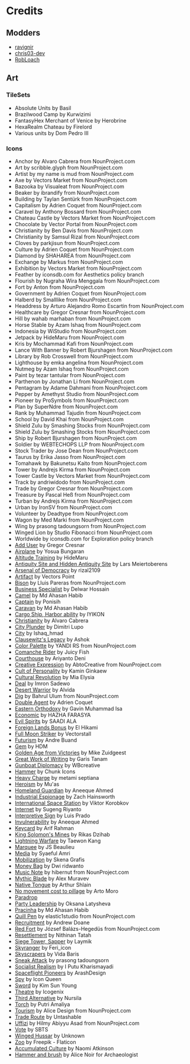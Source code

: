# Credits

## Modders

- [ravignir](https://github.com/ravignir)
- [chris03-dev](https://codeberg.org/chris03-dev)
- [RobLoach](https://github.com/robloach)

## Art

### TileSets

- Absolute Units by Basil
- Brazilwood Camp by Kurwizimi
- FantasyHex Merchant of Venice by Herobrine
- HexaRealm Chateau by Firelord
- Various units by Dom Pedro III

### Icons

- Anchor by Alvaro Cabrera from NounProject.com
- Art by scribble.glyph from NounProject.com
- Artist by my name is mud from NounProject.com
- Axe by Vectors Market from NounProject.com
- Bazooka by Visualeat from NounProject.com
- Beaker by ibrandify from NounProject.com
- Building by Taylan Sentürk from NounProject.com
- Capitalism by Adrien Coquet from NounProject.com
- Caravel by Anthony Bossard from NounProject.com
- Chateau Castle by Vectors Market from NounProject.com
- Chocolate by Vector Portal from NounProject.com
- Christianity by Ben Davis from NounProject.com
- Christianity by Samsul Rizal from NounProject.com
- Cloves by parkjisun from NounProject.com
- Culture by Adrien Coquet from NounProject.com
- Diamond by SHAHAREA from NounProject.com
- Exchange by Markus from NounProject.com
- Exhibition by Vectors Market from NounProject.com
- Feather by iconsdb.com for Aesthetics policy branch
- Flourish by Nugraha Wira Menggala from NounProject.com
- Fort by Anton from NounProject.com
- Government by Adrien Coquet from NounProject.com
- Halberd by Smalllike from NounProject.com
- Headdress by Arturo Alejandro Romo Escartin from NounProject.com
- Healthcare by Gregor Cresnar from NounProject.com
- Hill by wahab marhaban from NounProject.com
- Horse Stable by Azam Ishaq from NounProject.com
- Indonesia by WiStudio from NounProject.com
- Jetpack by HideMaru from NounProject.com
- Kris by Mochammad Kafi from NounProject.com
- Lance With Banner by Robert Bjurshagen from NounProject.com
- Library by Rob Crosswell from NounProject.com
- Lighthouse by emka angelina from NounProject.com
- Nutmeg by Azam Ishaq from NounProject.com
- Paint by tezar tantular from NounProject.com
- Parthenon by Jonathan Li from NounProject.com
- Pentagram by Adame Dahmani from NounProject.com
- Pepper by Amethyst Studio from NounProject.com
- Pioneer by ProSymbols from NounProject.com
- Plan by SuperNdre from NounProject.com
- Rank by Muhammad Tajudin from NounProject.com
- School by David Khai from NounProject.com
- Shield Zulu by Smashing Stocks from NounProject.com
- Shield Zulu by Smashing Stocks from NounProject.com
- Ship by Robert Bjurshagen from NounProject.com
- Soldier by WEBTECHOPS LLP from NounProject.com
- Stock Trader by Jose Dean from NounProject.com
- Taurus by Erika Jasso from NounProject.com
- Tomahawk by Bakunetsu Kaito from NounProject.com
- Tower by Andrejs Kirma from NounProject.com
- Tower Castle by Vectors Market from NounProject.com
- Track by andriwidodo from NounProject.com
- Trade by Gregor Cresnar from NounProject.com
- Treasure by Pascal Heß from NounProject.com
- Turban by Andrejs Kirma from NounProject.com
- Urban by IronSV from NounProject.com
- Volunteer by Deadtype from NounProject.com
- Wagon by Med Marki from NounProject.com
- Wing by prasong tadoungsorn from NounProject.com
- Winged Lion by Studio Fibonacci from NounProject.com
- Worldwide by iconsdb.com for Exploration policy branch
- [Add User](https://thenounproject.com/icon/add-user-368922/) by Gregor Cresnar
- [Airplane](https://thenounproject.com/icon/airplane-7727063/) by Yosua Bungaran
- [Altitude Training](https://thenounproject.com/icon/mountain-5409893/) by HideMaru
- [Antiquity Site and Hidden Antiquity Site](https://thenounproject.com/icon/ruins-5758116/) by Lars Meiertoberens
- [Arsenal of Democracy](https://thenounproject.com/icon/bullet-7459993/) by rizal2109
- [Artifact](https://thenounproject.com/icon/Artifact-3243819/) by Vectors Point
- [Bison](https://thenounproject.com/icon/bison-4060108/) by Lluis Pareras from NounProject.com
- [Business Specialist](https://thenounproject.com/icon/business-specialist-598034/) by Delwar Hossain
- [Camel](https://thenounproject.com/icon/camel-7803410/) by Md Ahasan Habib
- [Captain](https://thenounproject.com/icon/captain-7649814/) by Ponisih
- [Caravan](https://thenounproject.com/icon/camel-7803410/) by Md Ahasan Habib
- [Cargo Ship, Harbor ability](https://thenounproject.com/icon/sail-boat-7845318/) by IYIKON
- [Christianity](https://thenounproject.com/icon/cross-5815203/) by Alvaro Cabrera
- [City Plunder](https://thenounproject.com/icon/skull-and-bones-6458048/) by Dimitri Lupo
- [City](https://thenounproject.com/icon/city-7677326/) by Ishaq_hmad
- [Clausewitz's Legacy](https://thenounproject.com/icon/muscles-7459499/) by Ashok
- [Color Palette](https://thenounproject.com/icon/color-palette-4655601/) by YANDI RS from NounProject.com
- [Comanche Rider](https://thenounproject.com/icon/native-indian-headdress-6252201/) by Juicy Fish
- [Courthouse](https://thenounproject.com/icon/courthouse-7403358/) by Ariyanto Deni
- [Creative Expression](https://thenounproject.com/icon/splash-4390563/) by AbtoCreative from NounProject.com
- [Cult of Personality](https://thenounproject.com/icon/bully-4616110/) by Kamin Ginkaew
- [Cultural Revolution](https://thenounproject.com/icon/cultural-activities-7659287/) by Mia Elysia
- [Deal](https://thenounproject.com/icon/deal-7503121/) by Imron Sadewo
- [Desert Warrior](https://thenounproject.com/icon/desert-7472058/) by Alvida
- [Dig](https://thenounproject.com/icon/dig-5410940/) by Bahrul Ulum from NounProject.com
- [Double Agent](https://thenounproject.com/icon/spy-1807269/) by Adrien Coquet
- [Eastern Orthodoxy](https://thenounproject.com/icon/orthodox-7358580/) by Gavin Muhammad Isa
- [Economic](https://thenounproject.com/icon/economic-6587778/) by HAZHA FARASYA
- [Evil Spirits](https://thenounproject.com/icon/shield-7922666/) by SAADI ALA
- [Foreign Lands Bonus](https://thenounproject.com/icon/triangle-7487240/) by El Hikami
- [Full Moon Striker](https://thenounproject.com/icon/missile-6608854/) by Vectorstall
- [Futurism](https://thenounproject.com/icon/tourist-7083437/) by Andre Buand
- [Gem](https://thenounproject.com/icon/gem-7307861/) by HDM
- [Golden Age from Victories](https://thenounproject.com/icon/smiley-face-2571154/) by Mike Zuidgeest
- [Great Work of Writing](https://thenounproject.com/icon/ink-pen-5709031/) by Garis Tanam
- [Gunboat Diplomacy](https://thenounproject.com/icon/diplomacy-6258254/) by WBcreative
- [Hammer](https://thenounproject.com/icon/hammer-829071/) by Chunk Icons
- [Heavy Charge](https://thenounproject.com/icon/spear-7674485/) by metami septiana
- [Heroism](https://thenounproject.com/icon/star-4960592/) by Mu'as
- [Homeland Guardian](https://thenounproject.com/icon/star-shield-764665/) by Aneeque Ahmed
- [Industrial Espionage](https://thenounproject.com/icon/robbery-7183772/) by Zach Hainsworth
- [International Space Station](https://thenounproject.com/icon/iss-956251/) by Viktor Korobkov
- [Internet](https://thenounproject.com/icon/internet-7818125/) by Sugeng Riyanto
- [Interpretive Sign](https://thenounproject.com/icon/interpretive-sign-68539/) by Luis Prado
- [Invulnerability](https://thenounproject.com/icon/health-insurance-764650/) by Aneeque Ahmed
- [Keycard](https://thenounproject.com/icon/keycard-7423952/) by Arif Rahman
- [King Solomon's Mines](https://thenounproject.com/icon/mine-7442527/) by Rikas Dzihab
- [Lightning Warfare](https://thenounproject.com/icon/tank-7284097/) by Taewon Kang
- [Marquee](https://thenounproject.com/icon/marquee-1546225/) by JS Beaulieu
- [Media](https://thenounproject.com/icon/media-6922821/) by Syaeful Amri
- [Mobilization](https://thenounproject.com/icon/sale-7772060/) by Skena Grafis
- [Money Bag](https://thenounproject.com/icon/money-bag-7868190/) by Dwi ridwanto
- [Music Note](https://thenounproject.com/icon/music-note-4840954/) by hibernut from NounProject.com
- [Mythic Blade](https://thenounproject.com/icon/question-mark-1295871/) by Alex Muravev
- [Native Tongue](https://thenounproject.com/icon/archway-3396176/) by Arthur Shlain
- [No movement cost to pillage](https://thenounproject.com/icon/burn-7438357/) by Arto Moro
- [Paradrop](https://thenounproject.com/icon/parachute-7236485/)
- [Party Leadership](https://thenounproject.com/icon/leader-925242/) by Oksana Latysheva
- [Pracinha](https://thenounproject.com/icon/snake-7803482/) by Md Ahasan Habib
- [Quill Pen](https://thenounproject.com/icon/quill-pen-6965217/) by elastic1studio from NounProject.com
- [Recruitment](https://thenounproject.com/icon/skull-912477/) by Andrew Doane
- [Red Fort](https://thenounproject.com/icon/red-fort-331332/) by József Balázs-Hegedüs from NounProject.com
- [Resettlement](https://thenounproject.com/icon/resettlement-2209642/) by Nithinan Tatah
- [Siege Tower, Sapper](https://thenounproject.com/icon/bull-head-2717640/) by Laymik
- [Skyranger](https://thenounproject.com/icon/airplane-7546219/) by Feri_icon
- [Skyscrapers](https://thenounproject.com/icon/building-7605346/) by Vida Baris
- [Sneak Attack](https://thenounproject.com/icon/wing-1865583/) by prasong tadoungsorn
- [Socialist Realism](https://thenounproject.com/icon/monument-6860915/) by I Putu Kharismayadi
- [Spaceflight Pioneers](https://thenounproject.com/icon/astronaut-7528057/) by ArashDesign
- [Spy](https://thenounproject.com/icon/spy-7776026/) by Icon Queen
- [Sword](https://thenounproject.com/icon/sword-7843777/) by Kim Sun Young
- [Theatre](https://thenounproject.com/icon/theatre-7449828/) by Icogenix
- [Third Alternative](https://thenounproject.com/icon/capital-7169973/) by Nursila
- [Torch](https://thenounproject.com/icon/torch-7526806/) by Putri Amaliya
- [Tourism](https://thenounproject.com/icon/suitcase-3406281/) by Alice Design from NounProject.com
- [Trade Route](https://thenounproject.com/icon/circle-arrows-1841393/) by Untashable
- [Uffizi](https://thenounproject.com/icon/sculpture-7760058/) by Hilmy Abiyyu Asad from NounProject.com
- [Vote](https://thenounproject.com/icon/vote-4045417/) by SBTS
- [Winged Hussar](https://www.dakkadakka.com/gallery/895280-Primaris,%20Winged%20Hussar.html) by Unknown
- [Zoo](https://www.flaticon.com/free-icon/elephant_1419285) by Freepik - Flaticon
- [Accumulated Culture](https://thenounproject.com/icon/music-5611/) by Naomi Atkinson
- [Hammer and brush](https://thenounproject.com/icon/hammer-and-brush-979602/) by Alice Noir for Archaeologist
